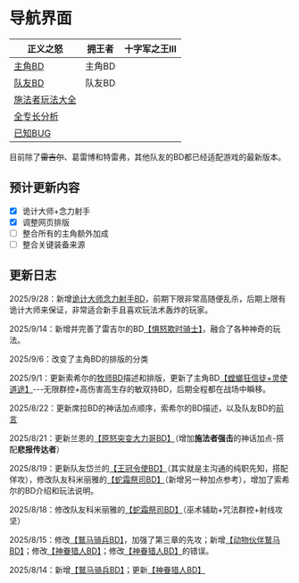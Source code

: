 # 导航界面

| 正义之怒                                     | 拥王者 | 十字军之王III |
| -------------------------------------------- | ------ | ------------- |
| [主角BD](Wotr/Wotr-BD-Ldr/)                  | 主角BD |               |
| [队友BD](Wotr/Wotr-BD-Tm8/)                  | 队友BD |               |
| [施法者玩法大全](/Wotr/Wotr-Analysis-Spell/) |        |               |
| [全专长分析](/Wotr/Wotr-Analysis-Feature/)   |        |               |
| [已知BUG](/Wotr/Wotr-Bug-Statistics)         |        |               |

目前除了~~雷吉尔~~、葛雷博和特雷弗，其他队友的BD都已经适配游戏的最新版本。

## 预计更新内容

- [x] 诡计大师+念力射手
- [x] 调整网页排版
- [ ] 整合所有的主角额外加成
- [ ] 整合关键装备来源

## 更新日志

2025/9/28：新增[诡计大师念力射手BD](Wotr/Wotr-BD-Ldr/Kineticist#念力射手)，前期下限非常高随便乱杀，后期上限有诡计大师来保证，非常适合新手且喜欢玩法术轰炸的玩家。

2025/9/14：新增并完善了雷吉尔的BD[【惧怒欺时骑士】](Wotr/Wotr-BD-Tm8/Regill)，融合了各种神奇的玩法。

2025/9/6：改变了主角BD的排版的分类

2025/9/1：更新索希尔的[牧师BD](Wotr/Wotr-BD-Tm8/Sosiel)描述和排版，更新了主角BD[【螳螂狂信徒+灵使道途】](Wotr/Wotr-BD-Ldr/Warpriest)---无限群控+高伤害高生存的敏双持BD，后期全程都在战场中瞬移。

2025/8/22：更新席拉BD的神话加点顺序，索希尔的BD描述，以及队友BD的[前言](Wotr/Wotr-BD-Tm8/)

2025/8/21：更新兰恩的[【原怒突变大力哥BD】](Wotr/Wotr-BD-Tm8/Lann#原怒突变大力哥)（增加**施法者强击**的神话加点-搭配**悲报传达者**）

2025/8/19：更新队友岱兰的[【王冠令使BD】](Wotr/Wotr-BD-Tm8/Daeran)（其实就是主沟通的纯职先知，搭配佯攻），修改队友科米丽雅的[【蛇霜祭司BD】](Wotr/Wotr-BD-Tm8/Camellia)（新增另一种加点参考），增加了索希尔的BD介绍和玩法说明。

2025/8/18：修改队友科米丽雅的[【蛇霜祭司BD】](Wotr/Wotr-BD-Tm8/Camellia)（巫术辅助+咒法群控+射线攻坚）

2025/8/15：修改[【鷲马骑兵BD】](Wotr/Wotr-BD-Ldr/Hippogriff)，加强了第三章的先攻；新增[【动物伙伴鷲马BD】](Wotr/Wotr-BD-Ldr/Hippogriff#动物伙伴鷲马的加点)；修改[【神眷猎人BD】](Wotr/Wotr-BD-Ldr/README#近战神眷猎人)；修改[【神眷猎人BD】](Wotr/Wotr-BD-Ldr/README#近战神眷猎人)的错误。

2025/8/14：新增[【鷲马骑兵BD】](Wotr/Wotr-BD-Ldr/Hippogriff)；更新[【神眷猎人BD】](Wotr/Wotr-BD-Ldr/README#近战神眷猎人)
